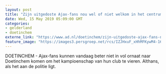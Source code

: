 ```yaml
---
layout: post
title: "Zijn uitgedoste Ajax-fans nou wel of niet welkom in het centrum van Doetinchem?"
date: Wed, 15 May 2019 05:09:00 GMT
categories: 
- gelderland 
- doetinchem 
externe_link: "https://www.ad.nl/doetinchem/zijn-uitgedoste-ajax-fans-nou-wel-of-niet-welkom-in-het-centrum-van-doetinchem~a950f14f/"
feature_image: "https://images3.persgroep.net/rcs/IZJHxuF_xHhMFKywM4-16JwwpZM/diocontent/145677182/_fitwidth/400/?appId=21791a8992982cd8da851550a453bd7f&quality=0.7"
---
```


DOETINCHEM - Ajax-fans kunnen vandaag beter niet in vol ornaat naar Doetinchem komen om het kampioenschap van hun club te vieren. Althans, als het aan de politie ligt.
